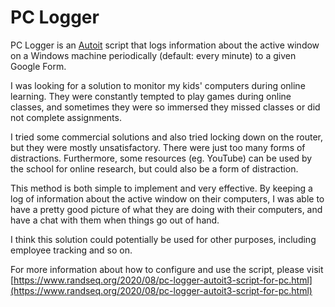 # PC Logger

PC Logger is an [Autoit](https://www.autoitscript.com/site/) script that 
logs information about the active window on a Windows machine periodically (default: every minute) to a given Google Form.

I was looking for a solution to monitor my kids' computers during online learning. They were constantly tempted to play games during online classes, and sometimes they were so immersed they missed classes or did not complete assignments. 

I tried some commercial solutions and also tried locking down on the router, but they were mostly unsatisfactory. There were just too many forms of distractions. Furthermore, some resources (eg. YouTube) can be used by the school for online research, but could also be a form of distraction. 

This method is both simple to implement and very effective. By keeping a log of information about the active window on their computers, I was able to have a pretty good picture of what they are doing with their computers, and have a chat with them when things go out of hand.

I think this solution could potentially be used for other purposes, including employee tracking and so on.

For more information about how to configure and use the script, please visit [https://www.randseq.org/2020/08/pc-logger-autoit3-script-for-pc.html](https://www.randseq.org/2020/08/pc-logger-autoit3-script-for-pc.html)
